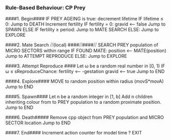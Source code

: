 ### Rule-Based Behaviour: CP Prey ###
####1. Begin####
	IF PREY AGEING is true:
		decrement lifetime
		IF lifetime ≤ 0: Jump to DEATH
	Increment fertility
	IF fertility = 0:
		gravid ⟵ false
		Jump to SPAWN
	ELSE IF fertility ≥ period: Jump to MATE SEARCH
	ELSE: Jump to EXPLORE

####2.  Mate Search ⧸⧸(local) ####⧸⧸####⧸⧸
	SEARCH PREY population of MICRO SECTORS within range
	IF FOUND MATE: 
		position ⟵ MATE(position)
		Jump to ATTEMPT REPRODUCE
	ELSE: Jump to EXPLORE

####3. Attempt Reproduce ####
	Let ω be a random real number in [0, 1)
	IF ω ≤ sReproduceChance:
		fertility ⟵ -gestation
		gravid ⟵ true
	Jump to END

####4. Explore####
	MOVE to random position within radius (movS*movA)
	Jump to END

####5. Spawn####
	Let n be a random integer in [1, b]
	Add n children inheriting colour from  to PREY population to a random proximate position.
	Jump to END

####6. Death#####
	Remove cpp object from PREY population and MICRO SECTOR location
	Jump to END

####7. End####
	Increment action counter for model time
	?
	EXIT 
